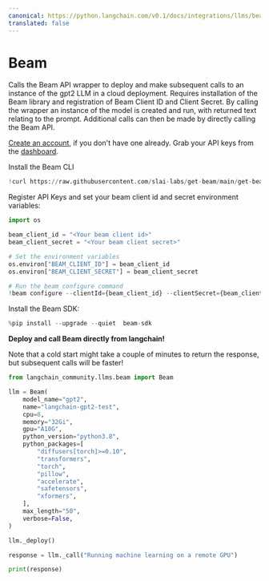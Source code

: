 ```yaml
---
canonical: https://python.langchain.com/v0.1/docs/integrations/llms/beam
translated: false
---
```


# Beam

Calls the Beam API wrapper to deploy and make subsequent calls to an instance of the gpt2 LLM in a cloud deployment. Requires installation of the Beam library and registration of Beam Client ID and Client Secret. By calling the wrapper an instance of the model is created and run, with returned text relating to the prompt. Additional calls can then be made by directly calling the Beam API.

[Create an account](https://www.beam.cloud/), if you don't have one already. Grab your API keys from the [dashboard](https://www.beam.cloud/dashboard/settings/api-keys).

Install the Beam CLI

```python
!curl https://raw.githubusercontent.com/slai-labs/get-beam/main/get-beam.sh -sSfL | sh
```

Register API Keys and set your beam client id and secret environment variables:

```python
import os

beam_client_id = "<Your beam client id>"
beam_client_secret = "<Your beam client secret>"

# Set the environment variables
os.environ["BEAM_CLIENT_ID"] = beam_client_id
os.environ["BEAM_CLIENT_SECRET"] = beam_client_secret

# Run the beam configure command
!beam configure --clientId={beam_client_id} --clientSecret={beam_client_secret}
```

Install the Beam SDK:

```python
%pip install --upgrade --quiet  beam-sdk
```

**Deploy and call Beam directly from langchain!**

Note that a cold start might take a couple of minutes to return the response, but subsequent calls will be faster!

```python
from langchain_community.llms.beam import Beam

llm = Beam(
    model_name="gpt2",
    name="langchain-gpt2-test",
    cpu=8,
    memory="32Gi",
    gpu="A10G",
    python_version="python3.8",
    python_packages=[
        "diffusers[torch]>=0.10",
        "transformers",
        "torch",
        "pillow",
        "accelerate",
        "safetensors",
        "xformers",
    ],
    max_length="50",
    verbose=False,
)

llm._deploy()

response = llm._call("Running machine learning on a remote GPU")

print(response)
```